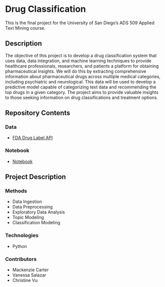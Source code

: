 # Drug Classification
This is the final project for the University of San Diego’s ADS 509 Applied Text Mining course.

## Description
The objective of this project is to develop a drug classification system that uses data, data integration, and machine learning techniques to provide healthcare professionals, researchers, and patients a platform for obtaining pharmaceutical insights. We will do this by extracting comprehensive information about pharmaceutical drugs across multiple medical categories, including psychiatric and neurological. This data will be used to develop a predictive model capable of categorizing text data and recommending the top drugs in a given category. The project aims to provide valuable insights to those seeking information on drug classifications and treatment options.

## Repository Contents
### Data
* [FDA Drug Label API](https://api.fda.gov/drug/label.json)

### Notebook
* [Notebook](https://github.com/christinevu510/Drug-Classification/blob/main/Notebook.ipynb)

## Project Description
### Methods
* Data Ingestion
* Data Preprocessing
* Exploratory Data Analysis
* Topic Modeling
* Classification Modeling

### Technologies
* Python

### Contributors
* Mackenzie Carter
* Vanessa Salazar
* Christine Vu
